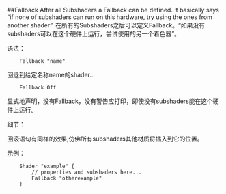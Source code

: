 ##Fallback
After all Subshaders a Fallback can be defined. It basically says “if none of subshaders can run on this hardware, try using the ones from another shader”.
在所有的Subshaders之后可以定义Fallback。“如果没有subshaders可以在这个硬件上运行，尝试使用的另一个着色器”。

语法：
```
    Fallback "name"
```

回退到给定名称name的shader…

```
    Fallback Off
```


显式地声明，没有Fallback，没有警告应打印，即使没有subshaders能在这个硬件上运行。

细节：

回滚语句有同样的效果,仿佛所有subshaders其他材质将插入到它的位置。

示例：
```
    Shader "example" {
        // properties and subshaders here...
        Fallback "otherexample"
    }
```











